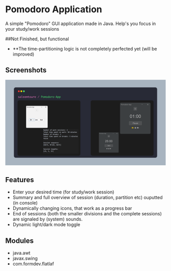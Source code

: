 # Pomodoro Application

A simple "Pomodoro" GUI application made in Java. Help's you focus in your study/work sessions

##Not Finished, but functional
- **The time-partitioning logic is not completely perfected yet (will be improved)

## Screenshots

![Screenshots](https://github.com/saleemtoure/pomodoro-app/blob/main/screenshots.png)

## Features

- Enter your desired time (for study/work session)
- Summary and full overview of session (duration, partition etc) ouputted (in console)
- Dynamically changing icons, that work as a progress bar
- End of sessions (both the smaller divisions and the complete sessions) are signaled by (system) sounds.
- Dynamic light/dark mode toggle

## Modules

- java.awt
- javax.swing
- com.formdev.flatlaf
